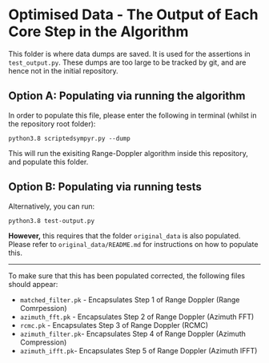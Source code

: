 # Optimised Data - The Output of Each Core Step in the Algorithm

This folder is where data dumps are saved. It is used for the assertions in `test_output.py`. 
These dumps are too large to be tracked by git, and are hence not in the initial repository. 

## Option A: Populating via running the algorithm
In order to populate this file, please enter the following in terminal (whilst in the repository root folder):
```
python3.8 scriptedsympyr.py --dump
```

This will run the exisiting Range-Doppler algorithm inside this repository, and populate this folder. 

## Option B: Populating via running tests
Alternatively, you can run:
```
python3.8 test-output.py
```
**However,** this requires that the folder `original_data` is also populated. Please refer to `original_data/README.md` for instructions on how to populate this. 

<hr>

To make sure that this has been populated corrected, the following files should appear:
* `matched_filter.pk` - Encapsulates Step 1 of Range Doppler (Range Comrpession)
* `azimuth_fft.pk` - Encapsulates Step 2 of Range Doppler (Azimuth FFT)
* `rcmc.pk` - Encapsulates Step 3 of Range Doppler (RCMC)
* `azimuth_filter.pk`- Encapsulates Step 4 of Range Doppler (Azimuth Compression)
* `azimuth_ifft.pk`- Encapsulates Step 5 of Range Doppler (Azimuth IFFT)
